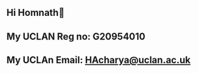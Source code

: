 ## Hi Homnath👋
## My UCLAN Reg no: G20954010
## My UCLAn Email: HAcharya@uclan.ac.uk


<!--i'm Homnath Acharya
**HAcharya1998/HAcharya1998** is a ✨ _special_ ✨ repository because its `README.md` (this file) appears on your GitHub profile.

Here are some ideas to get you started:
#my university registration number is: G20954010
## 🔭 I’m currently working on Uclan lab (interactive application)
## 🌱 I’m currently learning interactive application
### 👯 I’m looking to collaborate on uclam's project
#### 🤔 I’m looking for help with my turors
##### 💬 Ask me about nothing
###### 📫 How to reach me: acharyasaroj029@gmail.com
####### 😄 Pronouns: ...i'm happy
########⚡ Fun fact: ...The upper point is pointless
-->

